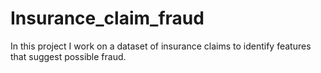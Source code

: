 # Insurance_claim_fraud
In this project I work on a dataset of insurance claims to identify features that suggest possible fraud. 
